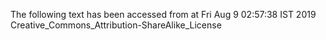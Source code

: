 The following text has been accessed from at Fri Aug 9 02:57:38 IST 2019
Creative_Commons_Attribution-ShareAlike_License

